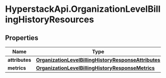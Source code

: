 # HyperstackApi.OrganizationLevelBillingHistoryResources

## Properties

Name | Type | Description | Notes
------------ | ------------- | ------------- | -------------
**attributes** | [**OrganizationLevelBillingHistoryResponseAttributes**](OrganizationLevelBillingHistoryResponseAttributes.md) |  | [optional] 
**metrics** | [**OrganizationLevelBillingHistoryResponseMetrics**](OrganizationLevelBillingHistoryResponseMetrics.md) |  | [optional] 



